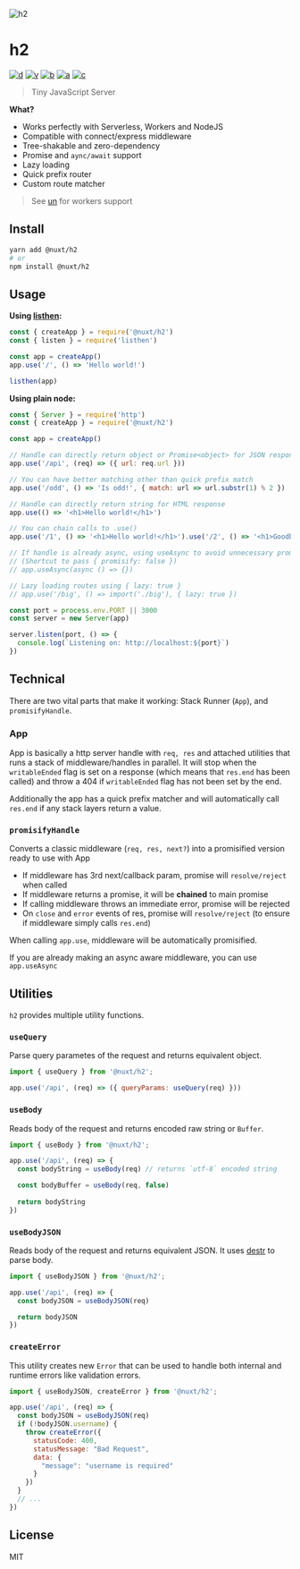 ![h2](https://user-images.githubusercontent.com/904724/101663332-dfb36900-3a4a-11eb-9d1f-f847893446a0.png)

# h2

[![d](https://img.shields.io/npm/dm/@nuxt/h2.svg?style=flat-square)](https://npmjs.com/package/@nuxt/h2)
[![v](https://img.shields.io/npm/v/@nuxt/h2/latest.svg?style=flat-square)](https://npmjs.com/package/@nuxt/h2)
[![b](https://img.shields.io/bundlephobia/min/@nuxt/h2/latest.svg?style=flat-square)](https://bundlephobia.com/result?p=@nuxt/h2)
[![a](https://img.shields.io/github/workflow/status/nuxt-contrib/h2/ci/main?style=flat-square)](https://github.com/nuxt-contrib/h2/actions)
[![c](https://img.shields.io/codecov/c/gh/nuxt-contrib/h2/main?style=flat-square)](https://codecov.io/gh/nuxt-contrib/h2)
> Tiny JavaScript Server

**What?**

- Works perfectly with Serverless, Workers and NodeJS
- Compatible with connect/express middleware
- Tree-shakable and zero-dependency
- Promise and `aync/await` support
- Lazy loading
- Quick prefix router
- Custom route matcher

> See [un](https://github.com/nuxt-contrib/un) for workers support

## Install

```bash
yarn add @nuxt/h2
# or
npm install @nuxt/h2
```

## Usage

**Using [listhen](https://github.com/nuxt-contrib/listhen):**

```js
const { createApp } = require('@nuxt/h2')
const { listen } = require('listhen')

const app = createApp()
app.use('/', () => 'Hello world!')

listhen(app)
```

**Using plain node:**

```js
const { Server } = require('http')
const { createApp } = require('@nuxt/h2')

const app = createApp()

// Handle can directly return object or Promise<object> for JSON response
app.use('/api', (req) => ({ url: req.url }))

// You can have better matching other than quick prefix match
app.use('/odd', () => 'Is odd!', { match: url => url.substr(1) % 2 })

// Handle can directly return string for HTML response
app.use(() => '<h1>Hello world!</h1>')

// You can chain calls to .use()
app.use('/1', () => '<h1>Hello world!</h1>').use('/2', () => '<h1>Goodbye!</h1>')

// If handle is already async, using useAsync to avoid unnecessary promisify wrapper
// (Shortcut to pass { promisify: false })
// app.useAsync(async () => {})

// Lazy loading routes using { lazy: true }
// app.use('/big', () => import('./big'), { lazy: true })

const port = process.env.PORT || 3000
const server = new Server(app)

server.listen(port, () => {
  console.log(`Listening on: http://localhost:${port}`)
})
```

## Technical

There are two vital parts that make it working: Stack Runner (`App`), and `promisifyHandle`.

### App

App is basically a http server handle with `req, res` and attached utilities that runs a stack
 of middleware/handles in parallel. It will stop when the `writableEnded` flag is set on a response
 (which means that `res.end` has been called) and throw a 404 if `writableEnded` flag has not been set by the end.

Additionally the app has a quick prefix matcher and will automatically call `res.end` if any stack layers return a value.

### `promisifyHandle`

Converts a classic middleware (`req, res, next?`) into a promisified version ready to use with App

- If middleware has 3rd next/callback param, promise will `resolve/reject` when called
- If middleware returns a promise, it will be **chained** to main promise
- If calling middleware throws an immediate error, promise will be rejected
- On `close` and `error` events of res, promise will `resolve/reject` (to ensure if middleware simply calls `res.end`)

When calling `app.use`, middleware will be automatically promisified.

If you are already making an async aware middleware, you can use `app.useAsync`

## Utilities

`h2` provides multiple utility functions.

### `useQuery`

Parse query parametes of the request and returns equivalent object.

```js
import { useQuery } from '@nuxt/h2';

app.use('/api', (req) => ({ queryParams: useQuery(req) }))
```

### `useBody`

Reads body of the request and returns encoded raw string or `Buffer`.

```js
import { useBody } from '@nuxt/h2';

app.use('/api', (req) => {
  const bodyString = useBody(req) // returns `utf-8` encoded string

  const bodyBuffer = useBody(req, false)
  
  return bodyString
})
```

### `useBodyJSON`

Reads body of the request and returns equivalent JSON. It uses [destr](https://github.com/nuxt-contrib/destr) to parse body.

```js
import { useBodyJSON } from '@nuxt/h2';

app.use('/api', (req) => {
  const bodyJSON = useBodyJSON(req)

  return bodyJSON
})
```

### `createError`

This utility creates new `Error` that can be used to handle both internal and runtime errors like validation errors.

```js
import { useBodyJSON, createError } from '@nuxt/h2';

app.use('/api', (req) => {
  const bodyJSON = useBodyJSON(req)
  if (!bodyJSON.username) {
    throw createError({
      statusCode: 400,
      statusMessage: "Bad Request",
      data: {
        "message": "username is required"
      }
    })
  }
  // ...
})
```



## License

MIT
